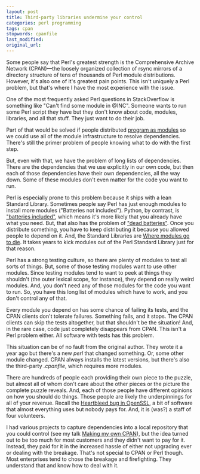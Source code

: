 ```yaml
---
layout: post
title: Third-party libraries undermine your control
categories: perl programming
tags: cpan
stopwords: cpanfile
last_modified:
original_url:
---
```


Some people say that Perl's greatest strength is the Comprehensive Archive Network (CPAN)—the loosely organized collection of rsync mirrors of a directory structure of tens of thousands of Perl module distributions. However, it's also one of it's greatest pain points. This isn't uniquely a Perl problem, but that's where I have the most experience with the issue.

<!--more-->

One of the most frequently asked Perl questions in StackOverflow is something like "Can't find some module in @INC". Someone wants to run some Perl script they have but they don't know about code, modules, libraries, and all that stuff. They just want to do their job.

Part of that would be solved if people distributed [program as modules](https://www.drdobbs.com/scripts-as-modules/184416165) so we could use all of the module infrastructure to resolve dependencies. There's still the primer problem of people knowing what to do with the first step.

But, even with that, we have the problem of long lists of dependencies. There are the dependencies that we use explicitly in our own code, but then each of those dependencies have their own dependencies, all the way down. Some of these modules don't even matter for the code you want to run.

Perl is especially prone to this problem because it ships with a lean Standard Library. Sometimes people say Perl has just enough modules to install more modules ("Batteries not included"). Python, by contrast, is ["batteries included"](https://www.python.org/dev/peps/pep-0206/), which means it's more likely that you already have what you need. But, that also has the problem of ["dead batteries"](http://radar.oreilly.com/2013/10/dead-batteries-included.html). Once you distribute something, you have to keep distributing it because you allowed people to depend on it. And, the Standard Libraries are [Where modules go to die](http://www.leancrew.com/all-this/2012/04/where-modules-go-to-die/). It takes years to kick modules out of the Perl Standard Library just for that reason.

Perl has a strong testing culture, so there are plenty of modules to test all sorts of things. But, some of those testing modules want to use other modules. Since testing modules tend to want to peek at things they shouldn't (the outer lexical scope, for instance), they depend on really weird modules. And, you don't need any of those modules for the code you want to run. So, you have this long list of modules which have to work, and you don't control any of that.

Every module you depend on has some chance of failing its tests, and the CPAN clients don't tolerate failures. Something fails, and it stops. The CPAN clients can skip the tests altogether, but that shouldn't be the situation! And, in the rare case, code just completely disappears from CPAN. This isn't a Perl problem either. All software with tests has this problem.

This situation can be of no fault from the original author. They wrote it a year ago but there's a new *perl* that changed something. Or, some other module changed. CPAN always installs the latest versions, but there's also the third-party _.cpanfile_, which requires more modules.

There are hundreds of people each providing their own piece to the puzzle, but almost all of whom don't care about the other pieces or the picture the complete puzzle reveals. And, each of those people have different opinions on how you should do things. Those people are likely the underpinnings for all of your revenue. Recall the [Heartbleed bug in OpenSSL](https://heartbleed.com), a bit of software that almost everything uses but nobody pays for. And, it is (was?) a staff of four volunteers.

I had various projects to capture dependencies into a local repository that you could control (see my talk [Making my own CPAN](https://www.slideshare.net/brian_d_foy/mycpan-lapm-september-2007)), but the idea turned out to be too much for most customers and they didn't want to pay for it. Instead, they paid for it in the increased hassle of either not upgrading ever or dealing with the breakage. That's not special to CPAN or Perl though. Most enterprises tend to chose the breakage and firefighting. They understand that and know how to deal with it.

